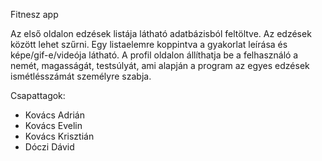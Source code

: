 Fitnesz app

Az első oldalon edzések listája látható adatbázisból feltöltve.
Az edzések között lehet szűrni. Egy listaelemre koppintva a gyakorlat leírása és képe/gif-e/videója látható.
A profil oldalon állíthatja be a felhasználó a nemét, magasságát, testsúlyát, ami alapján a program az egyes edzések ismétlésszámát személyre szabja.

Csapattagok:
- Kovács Adrián
- Kovács Evelin
- Kovács Krisztián
- Dóczi Dávid
